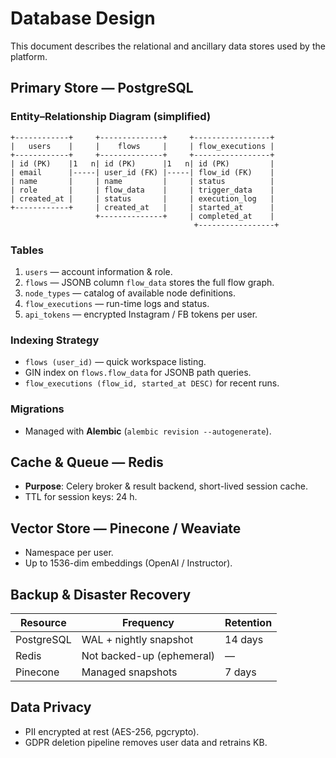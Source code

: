 # Database Design

This document describes the relational and ancillary data stores used by the platform.

## Primary Store — PostgreSQL

### Entity–Relationship Diagram (simplified)
```
+------------+     +--------------+     +-----------------+
|   users    |     |    flows     |     | flow_executions |
+------------+     +--------------+     +-----------------+
| id (PK)    |1   n| id (PK)      |1   n| id (PK)         |
| email      |-----| user_id (FK) |-----| flow_id (FK)    |
| name       |     | name         |     | status          |
| role       |     | flow_data    |     | trigger_data    |
| created_at |     | status       |     | execution_log   |
+------------+     | created_at   |     | started_at      |
                   +--------------+     | completed_at    |
                                         +-----------------+
```

### Tables
1. `users` — account information & role.
2. `flows` — JSONB column `flow_data` stores the full flow graph.
3. `node_types` — catalog of available node definitions.
4. `flow_executions` — run-time logs and status.
5. `api_tokens` — encrypted Instagram / FB tokens per user.

### Indexing Strategy
- `flows (user_id)` — quick workspace listing.
- GIN index on `flows.flow_data` for JSONB path queries.
- `flow_executions (flow_id, started_at DESC)` for recent runs.

### Migrations
- Managed with **Alembic** (`alembic revision --autogenerate`).

## Cache & Queue — Redis
- **Purpose**: Celery broker & result backend, short-lived session cache.
- TTL for session keys: 24 h.

## Vector Store — Pinecone / Weaviate
- Namespace per user.
- Up to 1536-dim embeddings (OpenAI / Instructor).

## Backup & Disaster Recovery
| Resource | Frequency | Retention |
|----------|-----------|-----------|
| PostgreSQL | WAL + nightly snapshot | 14 days |
| Redis | Not backed-up (ephemeral) | — |
| Pinecone | Managed snapshots | 7 days |

## Data Privacy
- PII encrypted at rest (AES-256, pgcrypto).
- GDPR deletion pipeline removes user data and retrains KB.
